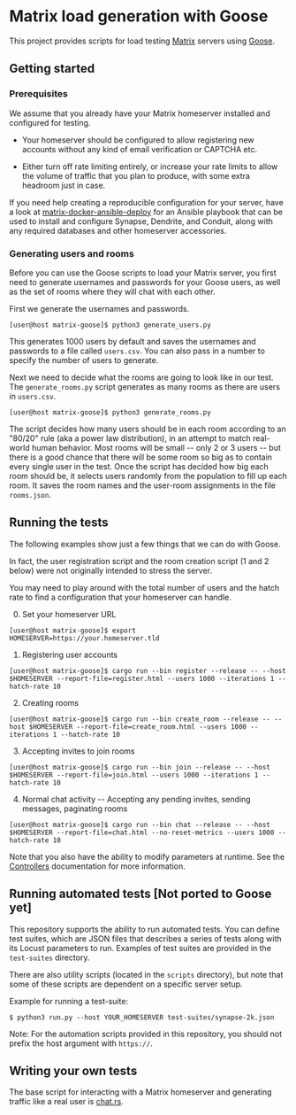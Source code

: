 # Matrix load generation with Goose

This project provides scripts for load testing [Matrix](https://matrix.org/)
servers using [Goose](https://docs.rs/goose/latest/goose/).

## Getting started

### Prerequisites

We assume that you already have your Matrix homeserver installed and
configured for testing.

* Your homeserver should be configured to allow registering new accounts
  without any kind of email verification or CAPTCHA etc.

* Either turn off rate limiting entirely, or increase your rate limits
  to allow the volume of traffic that you plan to produce, with some
  extra headroom just in case.

If you need help creating a reproducible configuration for your server,
have a look at [matrix-docker-ansible-deploy](https://github.com/spantaleev/matrix-docker-ansible-deploy)
for an Ansible playbook that can be used to install and configure Synapse,
Dendrite, and Conduit, along with any required databases and other
homeserver accessories.

### Generating users and rooms

Before you can use the Goose scripts to load your Matrix server, you
first need to generate usernames and passwords for your Goose users,
as well as the set of rooms where they will chat with each other.

First we generate the usernames and passwords.

```console
[user@host matrix-goose]$ python3 generate_users.py
```

This generates 1000 users by default and saves the usernames and passwords to
a file called `users.csv`. You can also pass in a number to specify the number
of users to generate.

Next we need to decide what the rooms are going to look like in our test.
The `generate_rooms.py` script generates as many rooms as there are users
in `users.csv`.

```console
[user@host matrix-goose]$ python3 generate_rooms.py
```

The script decides how many users should be in each room according to an "80/20"
rule (aka a power law distribution), in an attempt to match real-world
human behavior.
Most rooms will be small -- only 2 or 3 users -- but there is a good
chance that there will be some room so big as to contain every single
user in the test.
Once the script has decided how big each room should be, it selects users
randomly from the population to fill up each room.
It saves the room names and the user-room assignments in the file `rooms.json`.

## Running the tests

The following examples show just a few things that we can do with Goose.

In fact, the user registration script and the room creation script (1 and 2 below)
were not originally intended to stress the server.

You may need to play around with the total number of users and the hatch rate
to find a configuration that your homeserver can handle.

0. Set your homeserver URL
```console
[user@host matrix-goose]$ export HOMESERVER=https://your.homeserver.tld
```

1. Registering user accounts

```console
[user@host matrix-goose]$ cargo run --bin register --release -- --host $HOMESERVER --report-file=register.html --users 1000 --iterations 1 --hatch-rate 10
```

2. Creating rooms

```console
[user@host matrix-goose]$ cargo run --bin create_room --release -- --host $HOMESERVER --report-file=create_room.html --users 1000 --iterations 1 --hatch-rate 10
```

3. Accepting invites to join rooms

```console
[user@host matrix-goose]$ cargo run --bin join --release -- --host $HOMESERVER --report-file=join.html --users 1000 --iterations 1 --hatch-rate 10
```

4. Normal chat activity -- Accepting any pending invites, sending messages, paginating rooms

```console
[user@host matrix-goose]$ cargo run --bin chat --release -- --host $HOMESERVER --report-file=chat.html --no-reset-metrics --users 1000 --hatch-rate 10
```

Note that you also have the ability to modify parameters at runtime. See the
[Controllers](https://book.goose.rs/controller/overview.html) documentation
for more information.

## Running automated tests [Not ported to Goose yet]

This repository supports the ability to run automated tests. You can define
test suites, which are JSON files that describes a series of tests along with
its Locust parameters to run. Examples of test suites are provided in the
`test-suites` directory.

There are also utility scripts (located in the `scripts` directory), but note
that some of these scripts are dependent on a specific server setup.

Example for running a test-suite:

```console
$ python3 run.py --host YOUR_HOMESERVER test-suites/synapse-2k.json
```

Note: For the automation scripts provided in this repository, you should not
prefix the host argument with `https://`.

## Writing your own tests

The base script for interacting with a Matrix homeserver and generating traffic
like a real user is [chat.rs](./src/bin/chat.rs).
